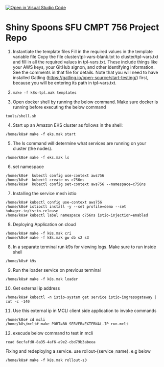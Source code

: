 [![Open in Visual Studio Code](https://classroom.github.com/assets/open-in-vscode-f059dc9a6f8d3a56e377f745f24479a46679e63a5d9fe6f495e02850cd0d8118.svg)](https://classroom.github.com/online_ide?assignment_repo_id=7080255&assignment_repo_type=AssignmentRepo)

# Shiny Spoons SFU CMPT 756 Project Repo

1. Instantiate the template files
   Fill in the required values in the template variable file
   Copy the file cluster/tpl-vars-blank.txt to cluster/tpl-vars.txt and fill in all the required values in tpl-vars.txt. These include things like your AWS keys, your GitHub signon, and other identifying information. See the comments in that file for details. Note that you will need to have installed Gatling (https://gatling.io/open-source/start-testing/) first, because you will be entering its path in tpl-vars.txt.

2. `make -f k8s-tpl.mak templates`

3. Open docker shell by running the below command. Make sure docker is running before executing the below command

```
tools/shell.sh
```

4. Start up an Amazon EKS cluster as follows in the shell:

```
/home/k8s# make -f eks.mak start
```

5. The ls command will determine what services are running on your cluster (the nodes).

```
/home/k8s# make -f eks.mak ls
```

6. set namespace

```
/home/k8s#  kubectl config use-context aws756
/home/k8s#  kubectl create ns c756ns
/home/k8s#  kubectl config set-context aws756 --namespace=c756ns
```

7. Installing the service mesh istio

```
/home/k8s# kubectl config use-context aws756
/home/k8s# istioctl install -y --set profile=demo --set hub=gcr.io/istio-release
/home/k8s# kubectl label namespace c756ns istio-injection=enabled
```

8. Deploying Application on cloud

```
/home/k8s# make -f k8s.mak cri
/home/k8s# make -f k8s.mak gw db s2 s3
```

8. In a separate terminal run k9s for viewing logs. Make sure to run inside shell

```
/home/k8s# k9s
```

9. Run the loader service on previous terminal

```
/home/k8s# make -f k8s.mak loader
```

10. Get external ip address

```
/home/k8s# kubectl -n istio-system get service istio-ingressgateway | cut -c -140
```

11. Use this external ip in MCLI client side application to invoke commands

```
/home/k8s# cd mcli
/home/k8s/mcli# make PORT=80 SERVER=EXTERNAL-IP run-mcli
```

12. execude below command to test in mcli

```
read 6ecfafd0-8a35-4af6-a9e2-cbd79b3abeea
```

Fixing and redeploying a service. use rollout-{service_name}. e.g below

```
/home/k8s# make -f k8s.mak rollout-s3
```
